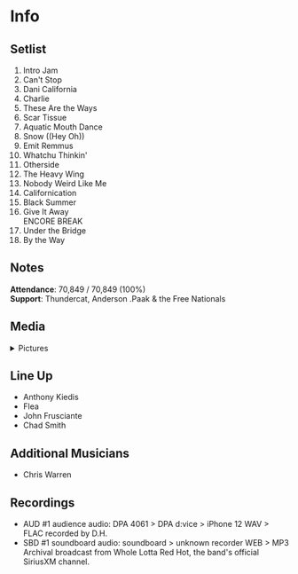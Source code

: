 # Info

## Setlist

1. Intro Jam
2. Can't Stop
3. Dani California
4. Charlie
5. These Are the Ways
6. Scar Tissue
7. Aquatic Mouth Dance
8. Snow ((Hey Oh))
9. Emit Remmus
10. Whatchu Thinkin'
11. Otherside
12. The Heavy Wing
13. Nobody Weird Like Me
14. Californication
15. Black Summer
16. Give It Away
<br>ENCORE BREAK
17. Under the Bridge
18. By the Way

## Notes

**Attendance**: 70,849 / 70,849 (100%)
<br>
**Support**: Thundercat, Anderson .Paak & the Free Nationals

## Media 

<details>
  <summary>Pictures</summary>
  <!--<img alt="Setlist" title="Setlist" src="_.jpg" height="200" />-->
</details>

## Line Up

* Anthony Kiedis
* Flea
* John Frusciante
* Chad Smith

## Additional Musicians

* Chris Warren

## Recordings

* AUD #1 audience audio: DPA 4061 > DPA d:vice > iPhone 12 WAV > FLAC recorded by D.H.
* SBD #1 soundboard audio: soundboard > unknown recorder WEB > MP3 Archival broadcast from Whole Lotta Red Hot, the band's official SiriusXM channel.